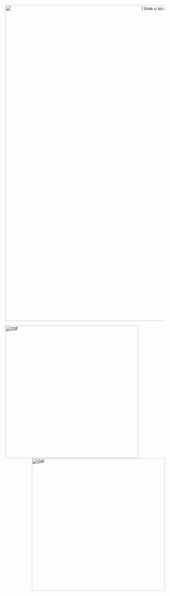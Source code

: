 <p align="center">
<img src="https://github.com/rcarmen-btc/rcarmen-btc/blob/main/riserlarenss.gif" alt="I love u so much, Anya!" title="I love u so much, Anya!" width="1000"  align="middle"/>
</p>
<img hight="400" width="420" alt="GIF" src="https://www.codewars.com/users/riserlarenss/badges/large"/>
<img hight="400" width="420" alt="GIF" align="right" src="https://leetcode.card.workers.dev/?username=rcarmen-btc"/>
	

